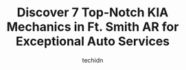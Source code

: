 ---
layout: ampstory
image: https://images.unsplash.com/photo-1607059188021-ca6664bc3c92?ixlib=rb-4.0.3&ixid=MnwxMjA3fDB8MHxwaG90by1wYWdlfHx8fGVufDB8fHx8&auto=format&fit=crop&w=640&h=853&q=80
author: techidn
featured: false
description: Discover the 7 best KIA Mechanic in Ft. Smith AR, USA and ensure your vehicle receives the highest quality of care. These trusted professionals are known for their skill, knowledge, and dedi
title: Discover 7 Top-Notch KIA Mechanics in Ft. Smith AR for Exceptional Auto Services
cover:
   title: Discover 7 Top-Notch KIA Mechanics in Ft. Smith AR for Exceptional Auto Services
   subtitle: Rickpate
   background: https://images.unsplash.com/photo-1607059188021-ca6664bc3c92?ixlib=rb-4.0.3&ixid=MnwxMjA3fDB8MHxwaG90by1wYWdlfHx8fGVufDB8fHx8&auto=format&fit=crop&w=640&h=853&q=80

pages: 
 - layout: thirds
   top: <h1>#1 Jodys Auto Service Centers</h1>
   bottom: "<p>Im so happy I found this shop! They are honest and their prices are very reasonable. James is a great mechanic. He told me exactly was wrong with my car and worked with </p>"
   background: https://www.knot35.com/toplist/wp-content/uploads/2023/06/best-kia-mechanic-1-in-ft-smith-ar-1685832422.jpeg
   backgroundblur: true
 - layout: thirds
   top: <h1>#2 Macks Auto Repair & Tow Service</h1>
   bottom: "<p>2400 N Albert Pike Ave, Fort Smith, AR 72904, United States</p>"
   background: https://www.knot35.com/toplist/wp-content/uploads/2023/06/best-kia-mechanic-2-in-ft-smith-ar-1685832423.jpeg
   cta:
      link: https://www.knot35.com/toplist/discover-7-top-notch-kia-mechanics-in-ft-smith-ar-for-exceptional-auto-services/
      text: Discover 7 Top-Notch KIA Mechanics in Ft. Smith AR for Exceptional Auto Services
 - layout: thirds
   top: <h1>#3 Gonzalez Auto & Body Repair</h1>
   bottom: "<p>3514 Grand Ave, Fort Smith, AR 72904, United States</p>"
   background: https://www.knot35.com/toplist/wp-content/uploads/2023/06/best-kia-mechanic-3-in-ft-smith-ar-1685832423.jpeg
   cta:
      link: https://www.knot35.com/toplist/discover-7-top-notch-kia-mechanics-in-ft-smith-ar-for-exceptional-auto-services/
      text: Discover 7 Top-Notch KIA Mechanics in Ft. Smith AR for Exceptional Auto Services
 - layout: thirds
   top: <h1>#4 Crain Hyundai of Fort Smith Service Center</h1>
   bottom: "<p>3600 S Zero St, Fort Smith, AR 72908, United States</p>"
   background: https://images.unsplash.com/photo-1541356665065-22676f35dd40?ixlib=rb-4.0.3&ixid=MnwxMjA3fDB8MHxwaG90by1wYWdlfHx8fGVufDB8fHx8&auto=format&fit=crop&w=640&h=853&q=80
   cta:
      link: https://www.knot35.com/toplist/discover-7-top-notch-kia-mechanics-in-ft-smith-ar-for-exceptional-auto-services/
      text: Discover 7 Top-Notch KIA Mechanics in Ft. Smith AR for Exceptional Auto Services
 - layout: thirds
   top: <h1>#5 The Car Clinic</h1>
   bottom: "<p>5406 S 28th St, Fort Smith, AR 72901, United States</p>"
   background: https://images.unsplash.com/photo-1552083974-186346191183?ixlib=rb-4.0.3&ixid=MnwxMjA3fDB8MHxwaG90by1wYWdlfHx8fGVufDB8fHx8&auto=format&fit=crop&w=640&h=853&q=80
   cta:
      link: https://www.knot35.com/toplist/discover-7-top-notch-kia-mechanics-in-ft-smith-ar-for-exceptional-auto-services/
      text: Discover 7 Top-Notch KIA Mechanics in Ft. Smith AR for Exceptional Auto Services
 - layout: thirds
   top: <h1>#6 Crain Kia of Fort Smith Service Center</h1>
   bottom: "<p>6700 Autopark Dr, Fort Smith, AR 72908, United States</p>"
   background: https://images.unsplash.com/photo-1489648022186-8f49310909a0?ixlib=rb-4.0.3&ixid=MnwxMjA3fDB8MHxwaG90by1wYWdlfHx8fGVufDB8fHx8&auto=format&fit=crop&w=640&h=853&q=80
   cta:
      link: https://www.knot35.com/toplist/discover-7-top-notch-kia-mechanics-in-ft-smith-ar-for-exceptional-auto-services/
      text: Discover 7 Top-Notch KIA Mechanics in Ft. Smith AR for Exceptional Auto Services
 - layout: thirds
   top: <h1>#7 Crain KIA of Fort Smith</h1>
   bottom: "<p>8200 U. S. Hwy 71, Fort Smith, AR 72908, United States</p>"
   background: https://plus.unsplash.com/premium_photo-1664640458616-3c74f8cb4589?ixlib=rb-4.0.3&ixid=MnwxMjA3fDB8MHxwaG90by1wYWdlfHx8fGVufDB8fHx8&auto=format&fit=crop&w=640&h=853&q=80
   cta:
      link: https://www.knot35.com/toplist/discover-7-top-notch-kia-mechanics-in-ft-smith-ar-for-exceptional-auto-services/
      text: Discover 7 Top-Notch KIA Mechanics in Ft. Smith AR for Exceptional Auto Services
 - layout: thirds
   middle: Continue reading...
   background: https://images.unsplash.com/photo-1488554378835-f7acf46e6c98?ixlib=rb-4.0.3&ixid=MnwxMjA3fDB8MHxwaG90by1wYWdlfHx8fGVufDB8fHx8&auto=format&fit=crop&w=640&h=853&q=80
   cta:
      link: https://www.knot35.com/toplist/discover-7-top-notch-kia-mechanics-in-ft-smith-ar-for-exceptional-auto-services/
      text: Discover 7 Top-Notch KIA Mechanics in Ft. Smith AR for Exceptional Auto Services
      
---